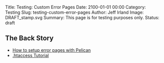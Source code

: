 Title: Testing: Custom Error Pages
Date: 2100-01-01 00:00
Category: Testing
Slug: testing-custom-error-pages
Author: Jeff Irland
Image: DRAFT_stamp.svg
Summary: This page is for testing purposes only.
Status: draft

## The Back Story

* [How to setup error pages with Pelican](http://bertelsen.ca/setup/how-to-setup-error-pages-with-pelican/)
* [.htaccess Tutorial](http://www.freewebmasterhelp.com/tutorials/htaccess/)
